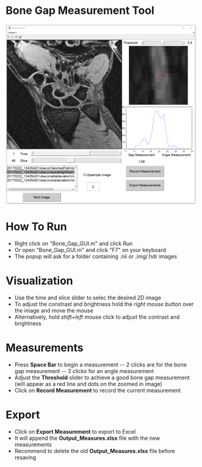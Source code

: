 # Bone Gap Measurement Tool

![GUI Layout](GUI_Layout.png)

# How To Run

  - Right click on "Bone_Gap_GUI.m" and click Run
  - Or open "Bone_Gap_GUI.m" and click "F7" on your keyboard
  - The popup will ask for a folder containing .nii or .img/.hdr images

# Visualization
- Use the time and slice slider to selec the desired 2D image
- To adjust the constrast and brightness hold the *right mouse button* over the image and move the mouse
- Alternatively, hold *shift+left* mouse click to adjust the contrast and brightness

# Measurements
  - Press **Space Bar** to begin a measurement
  -- 2 clicks are for the bone gap measurement
  -- 3 clicks for an angle measurement
- Adjust the **Threshold** slider to achieve a good bone gap measurement (will appear as a red line and dots on the zoomed in image)
- Click on **Record Measurement** to record the current measurement

# Export
  - Click on **Export Measurement** to export to Excel
  - It will append the **Output_Measures.xlsx** file with the new measurements
  - Recommend to delete the old **Output_Measures.xlsx** file before resaving


